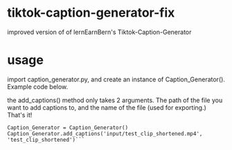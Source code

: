 # tiktok-caption-generator-fix
improved version of of lernEarnBern's Tiktok-Caption-Generator

# usage
import caption_generator.py, and create an instance of Caption_Generator(). Example code below.

the add_captions() method only takes 2 arguments. The path of the file you want to add captions to, and the name of the file (used for exporting.) That's it!

```from folder.caption_generator import caption_generator
Caption_Generator = Caption_Generator()
Caption_Generator.add_captions('input/test_clip_shortened.mp4', 'test_clip_shortened')```
